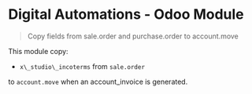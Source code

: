 # Digital Automations - Odoo Module

> Copy fields from sale.order and purchase.order to account.move

This module copy:

-  `x\_studio\_incoterms` from `sale.order`

to `account.move` when an account\_invoice is generated.

